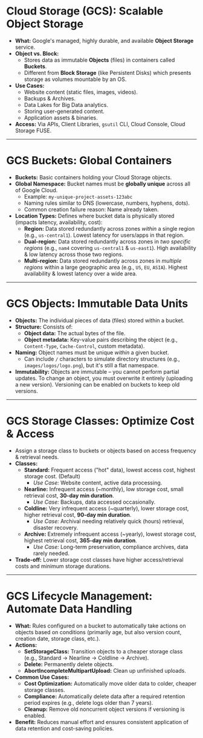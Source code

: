 # Cloud Storage (GCS): Scalable Object Storage

* **What:** Google's managed, highly durable, and available **Object Storage** service.
* **Object vs. Block:**
    * Stores data as immutable **Objects** (files) in containers called **Buckets**.
    * Different from **Block Storage** (like Persistent Disks) which presents storage as volumes mountable by an OS.
* **Use Cases:**
    * Website content (static files, images, videos).
    * Backups & Archives.
    * Data Lakes for Big Data analytics.
    * Storing user-generated content.
    * Application assets & binaries.
* **Access:** Via APIs, Client Libraries, `gsutil` CLI, Cloud Console, Cloud Storage FUSE.

---

# GCS Buckets: Global Containers

* **Buckets:** Basic containers holding your Cloud Storage objects.
* **Global Namespace:** Bucket names must be **globally unique** across all of Google Cloud.
    * Example: `my-unique-project-assets-123abc`
    * Naming rules similar to DNS (lowercase, numbers, hyphens, dots).
    * Common creation failure reason: Name already taken.
* **Location Types:** Defines where bucket data is physically stored (impacts latency, availability, cost):
    * **Region:** Data stored redundantly across zones *within* a single region (e.g., `us-central1`). Lowest latency for users/apps in that region.
    * **Dual-region:** Data stored redundantly across zones in *two specific regions* (e.g., `nam4` covering `us-central1` & `us-east1`). High availability & low latency across those two regions.
    * **Multi-region:** Data stored redundantly across zones in *multiple regions* within a large geographic area (e.g., `US`, `EU`, `ASIA`). Highest availability & lowest latency over a wide area.

---

# GCS Objects: Immutable Data Units

* **Objects:** The individual pieces of data (files) stored within a bucket.
* **Structure:** Consists of:
    * **Object data:** The actual bytes of the file.
    * **Object metadata:** Key-value pairs describing the object (e.g., `Content-Type`, `Cache-Control`, custom metadata).
* **Naming:** Object names must be unique *within* a given bucket.
    * Can include `/` characters to simulate directory structures (e.g., `images/logos/logo.png`), but it's still a flat namespace.
* **Immutability:** Objects are immutable – you cannot perform partial updates. To change an object, you must overwrite it entirely (uploading a new version). Versioning can be enabled on buckets to keep old versions.

---

# GCS Storage Classes: Optimize Cost & Access

* Assign a storage class to buckets or objects based on access frequency & retrieval needs.
* **Classes:**
    * **Standard:** Frequent access ("hot" data), lowest access cost, highest storage cost. (Default)
        * *Use Case:* Website content, active data processing.
    * **Nearline:** Infrequent access (~monthly), low storage cost, small retrieval cost, **30-day min duration**.
        * *Use Case:* Backups, data accessed occasionally.
    * **Coldline:** Very infrequent access (~quarterly), lower storage cost, higher retrieval cost, **90-day min duration**.
        * *Use Case:* Archival needing relatively quick (hours) retrieval, disaster recovery.
    * **Archive:** Extremely infrequent access (~yearly), lowest storage cost, highest retrieval cost, **365-day min duration**.
        * *Use Case:* Long-term preservation, compliance archives, data rarely needed.
* **Trade-off:** Lower storage cost classes have higher access/retrieval costs and minimum storage durations.

---

# GCS Lifecycle Management: Automate Data Handling

* **What:** Rules configured on a bucket to automatically take actions on objects based on conditions (primarily age, but also version count, creation date, storage class, etc.).
* **Actions:**
    * **SetStorageClass:** Transition objects to a cheaper storage class (e.g., Standard -> Nearline -> Coldline -> Archive).
    * **Delete:** Permanently delete objects.
    * **AbortIncompleteMultipartUpload:** Clean up unfinished uploads.
* **Common Use Cases:**
    * **Cost Optimization:** Automatically move older data to colder, cheaper storage classes.
    * **Compliance:** Automatically delete data after a required retention period expires (e.g., delete logs older than 7 years).
    * **Cleanup:** Remove old noncurrent object versions if versioning is enabled.
* **Benefit:** Reduces manual effort and ensures consistent application of data retention and cost-saving policies.
